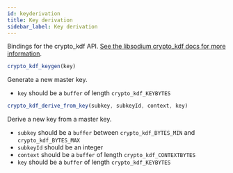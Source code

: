 ```yaml
---
id: keyderivation
title: Key derivation
sidebar_label: Key derivation
---
```


Bindings for the crypto_kdf API. [See the libsodium crypto_kdf docs for more information](https://download.libsodium.org/doc/key_derivation/).

``` js
crypto_kdf_keygen(key)
```
Generate a new master key.
* `key` should be a `buffer` of length `crypto_kdf_KEYBYTES`

``` js
crypto_kdf_derive_from_key(subkey, subkeyId, context, key)
```
Derive a new key from a master key.
* `subkey` should be a `buffer` between `crypto_kdf_BYTES_MIN` and `crypto_kdf_BYTES_MAX`
* `subkeyId` should be an integer
* `context` should be a `buffer` of length `crypto_kdf_CONTEXTBYTES`
* `key` should be a `buffer` of length `crypto_kdf_KEYBYTES`